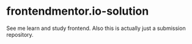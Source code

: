 # frontendmentor.io-solution
See me learn and study frontend. Also this is actually just a submission repository.